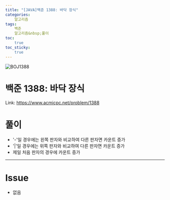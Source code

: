 ```yaml
---
title: "[JAVA]백준 1388: 바닥 장식"
categories:
    알고리즘
tags:
    백준
    알고리즘&nbsp;풀이
toc:
    true
toc_sticky:
    true
---
```

![BOJ1388](https://user-images.githubusercontent.com/77597885/233847548-724ffcbe-431b-4da4-82f9-23093c25b7e0.png)


# 백준 1388: 바닥 장식
Link: <https://www.acmicpc.net/problem/1388>


# 풀이
* '-'일 경우에는 왼쪽 판자와 비교하여 다른 판자면 카운트 증가
* '|'일 경우에는 위쪽 판자와 비교하여 다른 판자면 카운트 증가
* 제일 처음 판자의 경우에 카운트 증가

<script src="https://gist.github.com/cuzzzu1318/993969ab535323e1fb73a742d09e4547.js"></script>
***

# Issue

* 없음